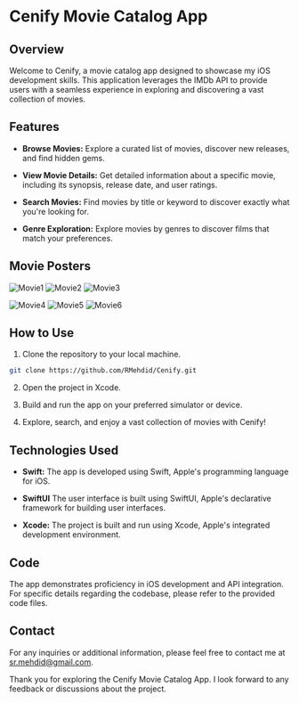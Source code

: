 # Cenify Movie Catalog App

## Overview

Welcome to Cenify, a movie catalog app designed to showcase my iOS development skills. This application leverages the IMDb API to provide users with a seamless experience in exploring and discovering a vast collection of movies.

## Features

- **Browse Movies:** Explore a curated list of movies, discover new releases, and find hidden gems.

- **View Movie Details:** Get detailed information about a specific movie, including its synopsis, release date, and user ratings.

- **Search Movies:** Find movies by title or keyword to discover exactly what you're looking for.

- **Genre Exploration:** Explore movies by genres to discover films that match your preferences.

## Movie Posters

![Movie1](/images/movie1.jpeg) ![Movie2](/images/movie2.jpeg) ![Movie3](/images/movie3.jpeg) </br>

 ![Movie4](/images/movie4.jpeg) ![Movie5](/images/movie5.jpeg) ![Movie6](/images/movie6.jpeg)



## How to Use

1. Clone the repository to your local machine.

```bash
git clone https://github.com/RMehdid/Cenify.git
```

2. Open the project in Xcode.

3. Build and run the app on your preferred simulator or device.

4. Explore, search, and enjoy a vast collection of movies with Cenify!

## Technologies Used

- **Swift:** The app is developed using Swift, Apple's programming language for iOS.

- **SwiftUI** The user interface is built using SwiftUI, Apple's declarative framework for building user interfaces.

- **Xcode:** The project is built and run using Xcode, Apple's integrated development environment.

## Code

The app demonstrates proficiency in iOS development and API integration. For specific details regarding the codebase, please refer to the provided code files.

## Contact

For any inquiries or additional information, please feel free to contact me at sr.mehdid@gmail.com.

Thank you for exploring the Cenify Movie Catalog App. I look forward to any feedback or discussions about the project.
